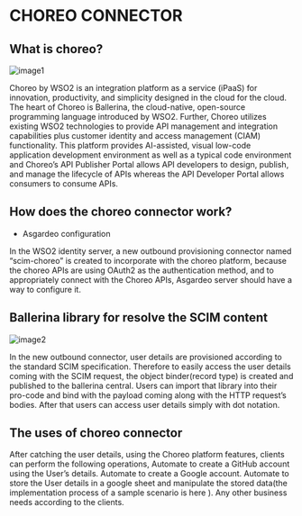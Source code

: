# CHOREO CONNECTOR 

## What is choreo?   

![image1](https://user-images.githubusercontent.com/58510122/187618491-d4010544-aef0-48b6-89e3-f61e09d4d0ac.png)

Choreo by WSO2 is an integration platform as a service (iPaaS) for innovation, productivity, and simplicity designed in the cloud for the cloud. The heart of Choreo is Ballerina, the cloud-native, open-source programming language introduced by WSO2. Further, Choreo utilizes existing WSO2 technologies to provide API management and integration capabilities plus customer identity and access management (CIAM) functionality.
This platform provides AI-assisted, visual low-code application development environment as well as a typical code environment and Choreo’s API Publisher Portal allows API developers to design, publish, and manage the lifecycle of APIs whereas the API Developer Portal allows consumers to consume APIs. 

## How does the choreo connector work?

* Asgardeo configuration

In the WSO2 identity server, a new outbound provisioning connector named “scim-choreo” is created to incorporate with the choreo platform, because the choreo APIs are using OAuth2 as the authentication method, and to appropriately connect with the Choreo APIs, Asgardeo server should have a way to configure it.

## Ballerina library for resolve the SCIM content

![image2](https://user-images.githubusercontent.com/58510122/187619089-0cb32b65-1a53-4321-84cc-c3a04acbdbc3.jpg)


In the new outbound connector, user details are provisioned according to the standard SCIM specification. Therefore to easily access the user details coming with the SCIM request, the object binder(record type) is created and published to the ballerina central. Users can import that library into their pro-code and bind with the payload coming along with the HTTP request’s bodies. After that users can access user details simply with dot notation.

## The uses of choreo connector

After catching the user details, using the Choreo platform features, clients can perform the following operations,
Automate to create a GitHub account using the User’s details.
Automate to create a Google account.
Automate to store the User details in a google sheet and manipulate the stored data(the implementation process of a sample scenario is here ).
Any other business needs according to the clients.
